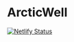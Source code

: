 # ArcticWell
[![Netlify Status](https://api.netlify.com/api/v1/badges/d70d9163-9c91-4881-abce-9225c48e8971/deploy-status)](https://app.netlify.com/sites/arcticwell/deploys)